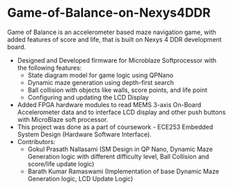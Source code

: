 # Game-of-Balance-on-Nexys4DDR
Game of Balance is an accelerometer based maze navigation game, with added features of score and life, that is built on Nexys 4 DDR development board.

* Designed and Developed firmware for Microblaze Softprocessor with the following features:
  - State diagram model for game logic using QPNano
  - Dynamic maze generation using depth-first search
  - Ball collision with objects like walls, score points, and life point
  - Configuring and updating the LCD Display
* Added FPGA hardware modules to read MEMS 3-axis On-Board Accelerometer data and to interface LCD display and other push buttons with MicroBlaze soft processor.
* This project was done as a part of coursework - ECE253 Embedded System Design (Hardware Software Interface).
* Contributors:
  - Gokul Prasath Nallasami (SM Design in QP Nano, Dynamic Maze Generation logic with different difficulty level, Ball Collision and score/life update logic)
  - Barath Kumar Ramaswami (Implementation of base Dynamic Maze Generation logic, LCD Update Logic)
